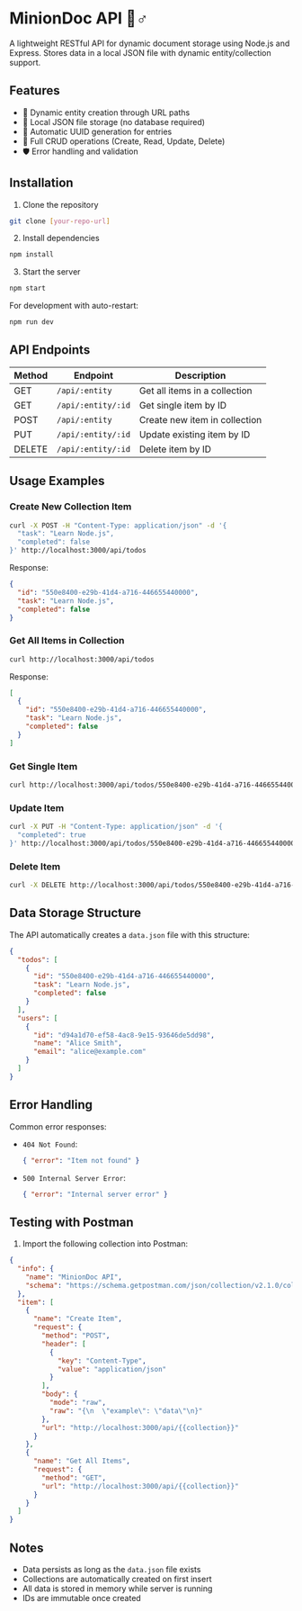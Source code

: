 # MinionDoc API 🦸♂️

A lightweight RESTful API for dynamic document storage using Node.js and Express. Stores data in a local JSON file with dynamic entity/collection support.

## Features

- 🚀 Dynamic entity creation through URL paths
- 📁 Local JSON file storage (no database required)
- 🔑 Automatic UUID generation for entries
- 🔄 Full CRUD operations (Create, Read, Update, Delete)
- 🛡️ Error handling and validation

## Installation

1. Clone the repository
```bash
git clone [your-repo-url]
```
2. Install dependencies
```bash
npm install
```
3. Start the server
```bash
npm start
```
For development with auto-restart:
```bash
npm run dev
```

## API Endpoints

| Method | Endpoint               | Description                          |
|--------|------------------------|--------------------------------------|
| GET    | `/api/:entity`         | Get all items in a collection        |
| GET    | `/api/:entity/:id`     | Get single item by ID                |
| POST   | `/api/:entity`         | Create new item in collection        |
| PUT    | `/api/:entity/:id`     | Update existing item by ID           |
| DELETE | `/api/:entity/:id`     | Delete item by ID                    |

## Usage Examples

### Create New Collection Item
```bash
curl -X POST -H "Content-Type: application/json" -d '{
  "task": "Learn Node.js",
  "completed": false
}' http://localhost:3000/api/todos
```
Response:
```json
{
  "id": "550e8400-e29b-41d4-a716-446655440000",
  "task": "Learn Node.js",
  "completed": false
}
```

### Get All Items in Collection
```bash
curl http://localhost:3000/api/todos
```
Response:
```json
[
  {
    "id": "550e8400-e29b-41d4-a716-446655440000",
    "task": "Learn Node.js",
    "completed": false
  }
]
```

### Get Single Item
```bash
curl http://localhost:3000/api/todos/550e8400-e29b-41d4-a716-446655440000
```

### Update Item
```bash
curl -X PUT -H "Content-Type: application/json" -d '{
  "completed": true
}' http://localhost:3000/api/todos/550e8400-e29b-41d4-a716-446655440000
```

### Delete Item
```bash
curl -X DELETE http://localhost:3000/api/todos/550e8400-e29b-41d4-a716-446655440000
```

## Data Storage Structure

The API automatically creates a `data.json` file with this structure:
```json
{
  "todos": [
    {
      "id": "550e8400-e29b-41d4-a716-446655440000",
      "task": "Learn Node.js",
      "completed": false
    }
  ],
  "users": [
    {
      "id": "d94a1d70-ef58-4ac8-9e15-93646de5dd98",
      "name": "Alice Smith",
      "email": "alice@example.com"
    }
  ]
}
```

## Error Handling

Common error responses:

- `404 Not Found`:
  ```json
  { "error": "Item not found" }
  ```
- `500 Internal Server Error`:
  ```json
  { "error": "Internal server error" }
  ```

## Testing with Postman

1. Import the following collection into Postman:

```json
{
  "info": {
    "name": "MinionDoc API",
    "schema": "https://schema.getpostman.com/json/collection/v2.1.0/collection.json"
  },
  "item": [
    {
      "name": "Create Item",
      "request": {
        "method": "POST",
        "header": [
          {
            "key": "Content-Type",
            "value": "application/json"
          }
        ],
        "body": {
          "mode": "raw",
          "raw": "{\n  \"example\": \"data\"\n}"
        },
        "url": "http://localhost:3000/api/{{collection}}"
      }
    },
    {
      "name": "Get All Items",
      "request": {
        "method": "GET",
        "url": "http://localhost:3000/api/{{collection}}"
      }
    }
  ]
}
```

## Notes

- Data persists as long as the `data.json` file exists
- Collections are automatically created on first insert
- All data is stored in memory while server is running
- IDs are immutable once created 